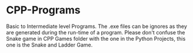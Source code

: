 # CPP-Programs

Basic to Intermediate level Programs. The .exe files can be ignores as they are generated during the run-time of a program.
Please don't confuse the Snake game in CPP Games folder with the one in the Python Projects, this one is the Snake and Ladder Game.
